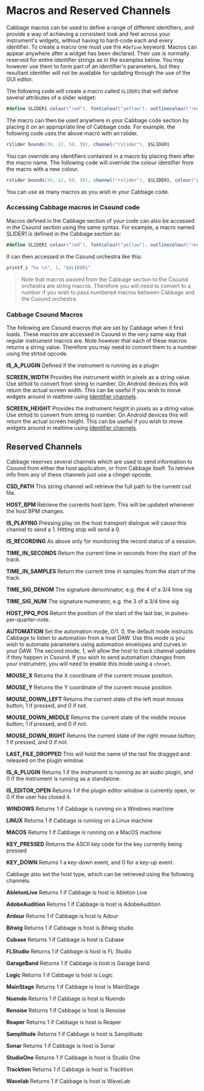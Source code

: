 # Macros and Reserved Channels
Cabbage macros can be used to define a range of different identifiers, and provide a way of achieving a consistent look and feel across your instrument's widgets, without having to hard-code each and every identifier. To create a macro one must use the `#define` keyword. Macros can appear anywhere after a widget has been declared. Their use is normally reserved for entire identifier strings as in the examples below. You may however use them to form part of an identifier's parameters, but they resultant identifer will not be available for updating through the use of the GUI editor. 

The following code will create a macro called `SLIDER1` that will define several attributes of a slider widget:

```csharp
#define SLIDER1 colour("red"), fontcolour("yellow"), outlinecolour("red"), range(0, 1000, 500)
```
The macro can then be used anywhere in your Cabbage code section by placing it on an appropriate line of Cabbage code. For example, the following code uses the above macro with an rslider.

```csharp
rslider bounds(39, 12, 50, 50), channel("rslider"), $SLIDER1
```
You can override any identifiers contained in a macro by placing them after the macro name. The following code will override the colour identifier from the macro with a new colour.

```csharp
rslider bounds(39, 12, 50, 50), channel("rslider"), $SLIDER1, colour("purple")
```

You can use as many macros as you wish in your Cabbage code. 

### Accessing Cabbage macros in Csound code
Macros defined in the Cabbage section of your code can also be accessed in the Csound section using the same syntax. For example, a macro named SLIDER1 is defined in the Cabbage section as:  

```csharp
#define SLIDER1 colour("red"), fontcolour("yellow"), outlinecolour("red"), range(0, 1000, 500)
``` 

It can then accessed in the Csound orchestra like this:

```csharp
printf_i "%s \n", 1, "$SLIDER1" 
```

> Note that macros passed from the Cabbage section to the Csound orchestra are string macros. Therefore you will need to convert to a number if you wish to pass numbered macros between Cabbage and the Csound orchestra.   


### Cabbage Csound Macros 
The following are Csound macros that are set by Cabbage when it first loads. These macros are accessed in Csound in the very same way that regular instrument macros are. Note however that each of these macros returns a string value. Therefore you may need to convert them to a number using the strtod opcode.  

**IS_A_PLUGIN** Defined if the instrument is running as a plugin

**SCREEN_WIDTH** Provides the instrument width in pixels as a string value. Use strtod to convert from string to number. On Android devices this will return the actual screen width. This can be useful if you wish to move widgets around in realtime using [Identifier channels](./identchannels.html).  

**SCREEN_HEIGHT** Provides the instrument height in pixels as a string value. Use strtod to convert from string to number. On Android devices this will return the actual screen height. This can be useful if you wish to move widgets around in realtime using [Identifier channels](./identchannels.html).  

## Reserved Channels

Cabbage reserves several channels which are used to send information to Csound from either the host application, or from Cabbage itself. To retrieve info from any of these channels just use a chnget opcode.

**CSD_PATH** This string channel will retrieve the full path to the current csd file.

**HOST_BPM** Retrieve the currents host bpm. This will be updated whenever the host BPM changes.

**IS_PLAYING** Pressing play on the host transport dialogue will cause this channel to send a 1. Hitting stop will send a 0.

**IS_RECORDING** As above only for monitoring the record status of a session.

**TIME_IN_SECONDS** Return the current time in seconds from the start of the track.

**TIME_IN_SAMPLES** Return the current time in samples from the start of the track.

**TIME_SIG_DENOM** The signature denominator, e.g. the 4 of a 3/4 time sig 

**TIME_SIG_NUM** The signature numerator, e.g. the 3 of a 3/4 time sig 

**HOST_PPQ_POS** Return the position of the start of the last bar, in pulses-per-quarter-note.

**AUTOMATION** Set the automation mode, 0/1. 0, the default mode instructs Cabbage to listen to automation from a host DAW. Use this mode is you wish to automate parameters using automation envelopes and curves in your DAW. The second mode, 1, will allow the host to track channel updates if they happen in Csound. If you wish to send automation changes from your instrument, you will need to enable this mode using a `chnset`. 

**MOUSE_X** Returns the X coordinate of the current mouse position.

**MOUSE_Y** Returns the Y coordinate of the current mouse position

**MOUSE_DOWN_LEFT** Returns the current state of the left most mouse button; 1 if pressed, and 0 if not. 

**MOUSE_DOWN_MIDDLE** Returns the current state of the middle mouse button; 1 if pressed, and 0 if not. 

**MOUSE_DOWN_RIGHT** Returns the current state of the right mouse button; 1 if pressed, and 0 if not. 

**LAST_FILE_DROPPED** This will hold the name of the last file dragged and released on the plugin window. 

**IS_A_PLUGIN** Returns 1 if the instrument is running as an audio plugin, and 0 if the instrument is running as a standalone. 

**IS_EDITOR_OPEN** Returns 1 if the plugin editor window is currently open, or 0 if the user has closed it. 

**WINDOWS** Returns 1 if Cabbage is running on a Windows machine

**LINUX** Returns 1 if Cabbage is running on a Linux machine

**MACOS** Returns 1 if Cabbage is running on a MacOS machine

**KEY_PRESSED** Returns the ASCII key code for the key currently being pressed

**KEY_DOWN** Returns 1 a key-down event, and 0 for a key-up event.  


Cabbage also set the host type, which can be retrieved using the following channels. 

**AbletonLive** Returns 1 if Cabbage is host is Ableton Live

**AdobeAudition** Returns 1 if Cabbage is host is AdobeAudition

**Ardour** Returns 1 if Cabbage is host is Adour

**Bitwig** Returns 1 if Cabbage is host is Bitwig studio

**Cubase** Returns 1 if Cabbage is host is Cubase

**FLStudio** Returns 1 if Cabbage is host is FL Studio

**GarageBand** Returns 1 if Cabbage is host is Garage band

**Logic** Returns 1 if Cabbage is host is Logic

**MainStage** Returns 1 if Cabbage is host is MainStage

**Nuendo** Returns 1 if Cabbage is host is Nuendo

**Renoise** Returns 1 if Cabbage is host is Renoise

**Reaper** Returns 1 if Cabbage is host is Reaper

**Samplitude** Returns 1 if Cabbage is host is Samplitude

**Sonar** Returns 1 if Cabbage is host is Sonar

**StudioOne** Returns 1 if Cabbage is host is Studio One

**Tracktion** Returns 1 if Cabbage is host is Tracktion

**Wavelab** Returns 1 if Cabbage is host is WaveLab




